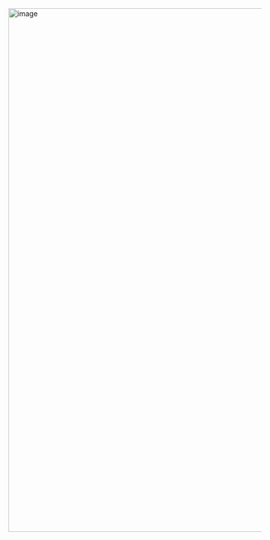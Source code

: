<img width="1751" height="1041" alt="image" src="https://github.com/user-attachments/assets/9a02d213-6b92-41d7-81e6-5cf3db873e04" />
